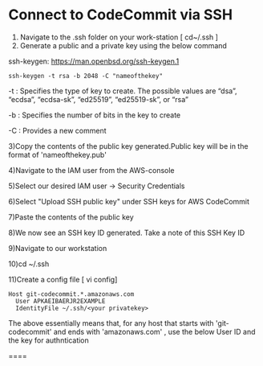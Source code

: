# Connect to CodeCommit via SSH

1) Navigate to the .ssh folder on your work-station [ cd~/.ssh ] 
2) Generate a public and a private key using the below command

ssh-keygen: https://man.openbsd.org/ssh-keygen.1

```
ssh-keygen -t rsa -b 2048 -C "nameofthekey"

```

-t : Specifies the type of key to create. The possible values are “dsa”, “ecdsa”, “ecdsa-sk”, “ed25519”, “ed25519-sk”, or “rsa”

-b : Specifies the number of bits in the key to create

-C : Provides a new comment


3)Copy the contents of the public key generated.Public key will be in the format of 'nameofthekey.pub'

4)Navigate to the IAM user from the AWS-console

5)Select our desired IAM user -> Security Credentials

6)Select "Upload SSH public key" under SSH keys for AWS CodeCommit

7)Paste the contents of the public key

8)We now see an SSH key ID generated. Take a note of this SSH Key ID

9)Navigate to our workstation

10)cd ~/.ssh

11)Create a config file [ vi config]

```
Host git-codecommit.*.amazonaws.com
  User APKAEIBAERJR2EXAMPLE
  IdentityFile ~/.ssh/<your privatekey>
```
The above essentially means that, for any host that starts with 'git-codecommit' and ends with 'amazonaws.com' , use the below User ID and the key for authntication

====
